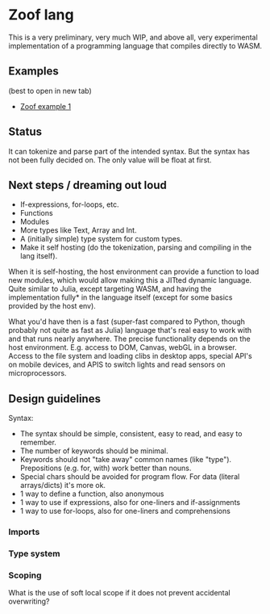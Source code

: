 # Zoof lang

This is a very preliminary, very much WIP, and above all, very experimental
implementation of a programming language that compiles directly to WASM.

## Examples

(best to open in new tab)

* <a href="http://htmlpreview.github.io/?https://github.com/almarklein/wasmfun/blob/master/zoof1/zoof1.html" target="_blank">
  Zoof example 1</a>

## Status

It can tokenize and parse part of the intended syntax. But the syntax has not
been fully decided on. The only value will be float at first.


## Next steps / dreaming out loud

* If-expressions, for-loops, etc.
* Functions
* Modules
* More types like Text, Array and Int.
* A (initially simple) type system for custom types.
* Make it self hosting (do the tokenization, parsing and compiling in
  the lang itself).

When it is self-hosting, the host environment can provide a function
to load new modules, which would allow making this a JITted dynamic
language. Quite similar to Julia, except targeting WASM, and having the
implementation fully* in the language itself (except for some basics
provided by the host env).

What you'd have then is a fast (super-fast compared to Python, though
probably not quite as fast as Julia) language that's real easy to work
with and that runs nearly anywhere. The precise functionality depends
on the host environment. E.g. access to DOM, Canvas, webGL in a browser.
Access to the file system and loading clibs in desktop apps, special
API's on mobile devices, and APIS to switch lights and read sensors on
microprocessors.


## Design guidelines

Syntax:

* The syntax should be simple, consistent, easy to read, and easy to remember.
* The number of keywords should be minimal.
* Keywords should not "take away" common names (like "type").
  Prepositions (e.g. for, with) work better than nouns.
* Special chars should be avoided for program flow. For data
  (literal arrays/dicts) it's more ok.
* 1 way to define a function, also anonymous
* 1 way to use if expressions, also for one-liners and if-assignments
* 1 way to use for-loops, also for one-liners and comprehensions


### Imports


### Type system


### Scoping

What is the use of soft local scope if it does not prevent accidental overwriting?

